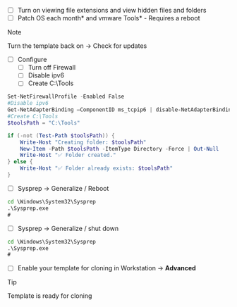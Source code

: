 - [ ] Turn on viewing file extensions and view hidden files and folders
- [ ] Patch OS each month* and vmware Tools* - Requires a reboot
> [!NOTE]
> Turn the template back on → Check for updates
- [ ] Configure
  - [ ] Turn off Firewall
  - [ ] Disable ipv6
  - [ ] Create C:\Tools  
```powershell
Set-NetFirewallProfile -Enabled False
#Disable ipv6
Get-NetAdapterBinding –ComponentID ms_tcpip6 | disable-NetAdapterBinding -ComponentID ms_tcpip6 -PassThru
#Create C:\Tools
$toolsPath = "C:\Tools"

if (-not (Test-Path $toolsPath)) {
    Write-Host "Creating folder: $toolsPath"
    New-Item -Path $toolsPath -ItemType Directory -Force | Out-Null
    Write-Host "✅ Folder created."
} else {
    Write-Host "✅ Folder already exists: $toolsPath"
}

```
- [ ] Sysprep → Generalize / Reboot
```cmd
cd \Windows\System32\Sysprep
.\Sysprep.exe
#
```
- [ ] Sysprep → Generalize / shut down
```cmd
cd \Windows\System32\Sysprep
.\Sysprep.exe
#
```
- [ ] Enable your template for cloning in Workstation → **Advanced**
> [!TIP]
> 
>  Template is ready for cloning



